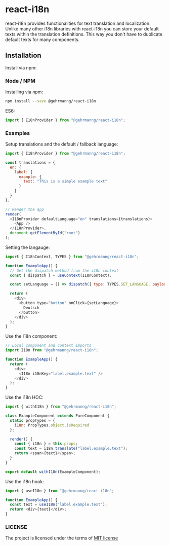 # react-i18n

react-i18n provides functionalities for text translation and localization. Unlike many other i18n libraries with react-i18n you can store your default texts within the translation definitions. This way you don't have to duplicate default texts for many components.

## Installation

Install via npm:

### Node / NPM

Installing via npm:

```sh
npm install --save @gehrmanng/react-i18n
```

ES6:

```js
import { I18nProvider } from "@gehrmanng/react-i18n";
```

### Examples

Setup translations and the default / fallback language:

```js
import { I18nProvider } from "@gehrmanng/react-i18n";

const translations = {
  en: {
    label: {
      example: {
        text: "This is a simple example text"
      }
    }
  }
};

// Render the app
render(
  <I18nProvider defaultLanguage="en" translations={translations}>
    <App />
  </I18nProvider>,
  document.getElementById("root")
);
```

Setting the langauge:

```js
import { I18nContext, TYPES } from "@gehrmanng/react-i18n";

function ExampleApp() {
  // Get the dispatch method from the i18n context
  const { dispatch } = useContext(I18nContext);

  const setLanguage = () => dispatch({ type: TYPES.SET_LANGUAGE, payload: "de" });

  return (
    <div>
      <button type="button" onClick={setLanguage}>
        Deutsch
      </button>
    </div>
  );
}
```

Use the I18n component:

```js
// Local component and context imports
import I18n from "@gehrmanng/react-i18n";

function ExampleApp() {
  return (
    <div>
      <I18n i18nKey="label.example.text" />
    </div>
  );
}
```

Use the i18n HOC:

```js
import { withI18n } from "@gehrmanng/react-i18n";

class ExampleComponent extends PureComponent {
  static propTypes = {
    i18n: PropTypes.object.isRequired
  };

  render() {
    const { i18n } = this.props;
    const text = i18n.translate("label.example.text");
    return <span>{text}</span>;
  }
}

export default withI18n(ExampleComponent);
```

Use the i18n hook:

```js
import { useI18n } from "@gehrmanng/react-i18n";

function ExampleApp() {
  const text = useI18n("label.example.text");
  return <div>{text}</div>;
}
```

### LICENSE

The project is licensed under the terms of [MIT license](https://github.com/gehrmanng/react-i18n/blob/master/LICENSE)
